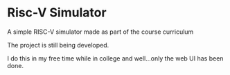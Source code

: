 # Risc-V Simulator
A simple RISC-V simulator made as part of the course curriculum

The project is still being developed.

I do this in my free time while in college and well...only the web UI has been done.
